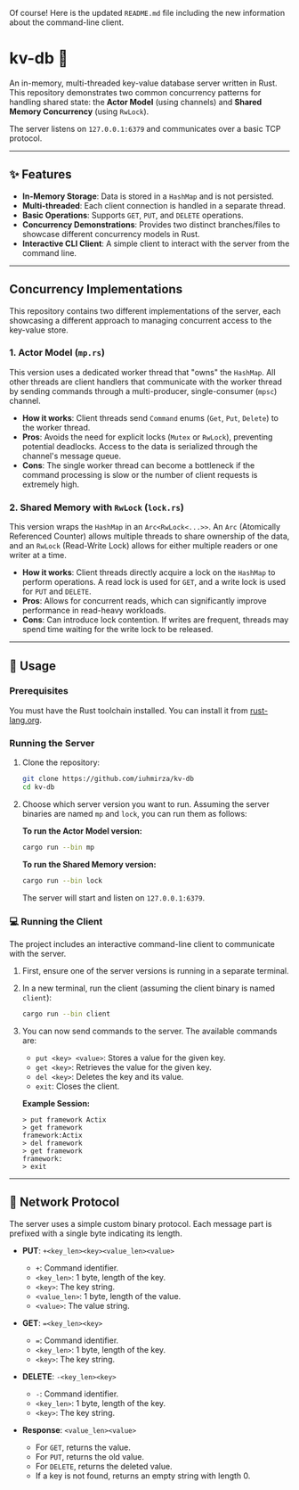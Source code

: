 Of course\! Here is the updated `README.md` file including the new information about the command-line client.

# kv-db 🦀

An in-memory, multi-threaded key-value database server written in Rust. This repository demonstrates two common concurrency patterns for handling shared state: the **Actor Model** (using channels) and **Shared Memory Concurrency** (using `RwLock`).

The server listens on `127.0.0.1:6379` and communicates over a basic TCP protocol.

-----

## ✨ Features

  * **In-Memory Storage**: Data is stored in a `HashMap` and is not persisted.
  * **Multi-threaded**: Each client connection is handled in a separate thread.
  * **Basic Operations**: Supports `GET`, `PUT`, and `DELETE` operations.
  * **Concurrency Demonstrations**: Provides two distinct branches/files to showcase different concurrency models in Rust.
  * **Interactive CLI Client**: A simple client to interact with the server from the command line.

-----

## Concurrency Implementations

This repository contains two different implementations of the server, each showcasing a different approach to managing concurrent access to the key-value store.

### 1\. Actor Model (`mp.rs`)

This version uses a dedicated worker thread that "owns" the `HashMap`. All other threads are client handlers that communicate with the worker thread by sending commands through a multi-producer, single-consumer (`mpsc`) channel.

  * **How it works**: Client threads send `Command` enums (`Get`, `Put`, `Delete`) to the worker thread.
  * **Pros**: Avoids the need for explicit locks (`Mutex` or `RwLock`), preventing potential deadlocks. Access to the data is serialized through the channel's message queue.
  * **Cons**: The single worker thread can become a bottleneck if the command processing is slow or the number of client requests is extremely high.

### 2\. Shared Memory with `RwLock` (`lock.rs`)

This version wraps the `HashMap` in an `Arc<RwLock<...>>`. An `Arc` (Atomically Referenced Counter) allows multiple threads to share ownership of the data, and an `RwLock` (Read-Write Lock) allows for either multiple readers or one writer at a time.

  * **How it works**: Client threads directly acquire a lock on the `HashMap` to perform operations. A read lock is used for `GET`, and a write lock is used for `PUT` and `DELETE`.
  * **Pros**: Allows for concurrent reads, which can significantly improve performance in read-heavy workloads.
  * **Cons**: Can introduce lock contention. If writes are frequent, threads may spend time waiting for the write lock to be released.

-----

## 🚀 Usage

### Prerequisites

You must have the Rust toolchain installed. You can install it from [rust-lang.org](https://www.rust-lang.org/).

### Running the Server

1.  Clone the repository:

    ```bash
    git clone https://github.com/iuhmirza/kv-db
    cd kv-db
    ```

2.  Choose which server version you want to run. Assuming the server binaries are named `mp` and `lock`, you can run them as follows:

    **To run the Actor Model version:**

    ```bash
    cargo run --bin mp
    ```

    **To run the Shared Memory version:**

    ```bash
    cargo run --bin lock
    ```

    The server will start and listen on `127.0.0.1:6379`.

### 💻 Running the Client

The project includes an interactive command-line client to communicate with the server.

1.  First, ensure one of the server versions is running in a separate terminal.

2.  In a new terminal, run the client (assuming the client binary is named `client`):

    ```bash
    cargo run --bin client
    ```

3.  You can now send commands to the server. The available commands are:

      * `put <key> <value>`: Stores a value for the given key.
      * `get <key>`: Retrieves the value for the given key.
      * `del <key>`: Deletes the key and its value.
      * `exit`: Closes the client.

    **Example Session:**

    ```
    > put framework Actix
    > get framework
    framework:Actix
    > del framework
    > get framework
    framework:
    > exit
    ```

-----

## 🔌 Network Protocol

The server uses a simple custom binary protocol. Each message part is prefixed with a single byte indicating its length.

  * **PUT**: `+<key_len><key><value_len><value>`

      * `+`: Command identifier.
      * `<key_len>`: 1 byte, length of the key.
      * `<key>`: The key string.
      * `<value_len>`: 1 byte, length of the value.
      * `<value>`: The value string.

  * **GET**: `=<key_len><key>`

      * `=`: Command identifier.
      * `<key_len>`: 1 byte, length of the key.
      * `<key>`: The key string.

  * **DELETE**: `-<key_len><key>`

      * `-`: Command identifier.
      * `<key_len>`: 1 byte, length of the key.
      * `<key>`: The key string.

  * **Response**: `<value_len><value>`

      * For `GET`, returns the value.
      * For `PUT`, returns the old value.
      * For `DELETE`, returns the deleted value.
      * If a key is not found, returns an empty string with length 0.